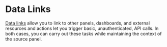# Data Links
[Data links](https://grafana.com/docs/grafana/latest/panels-visualizations/configure-data-links/) allow you to link to other panels, dashboards, and external resources and actions let you trigger basic, unauthenticated, API calls. In both cases, you can carry out these tasks while maintaining the context of the source panel.
